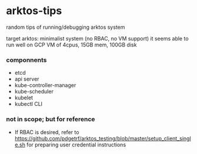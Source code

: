 # arktos-tips
random tips of running/debugging arktos system

target arktos: minimalist system (no RBAC, no VM support)
    it seems able to run well on GCP VM of 4cpus, 15GB mem, 100GB disk

### componnents
* etcd
* api server
* kube-controller-manager
* kube-scheduler
* kubelet
* kubectl CLI

### not in scope; but for reference
* If RBAC is desired, refer to https://github.com/pdgetrf/arktos_testing/blob/master/setup_client_single.sh for preparing user credential instructions


